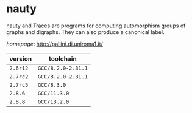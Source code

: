 # nauty

nauty and Traces are programs for computing automorphism groups of graphs and digraphs. They can also produce a canonical label.

*homepage*: <http://pallini.di.uniroma1.it/>

version | toolchain
--------|----------
``2.6r12`` | ``GCC/8.2.0-2.31.1``
``2.7rc2`` | ``GCC/8.2.0-2.31.1``
``2.7rc5`` | ``GCC/8.3.0``
``2.8.6`` | ``GCC/11.3.0``
``2.8.8`` | ``GCC/13.2.0``
